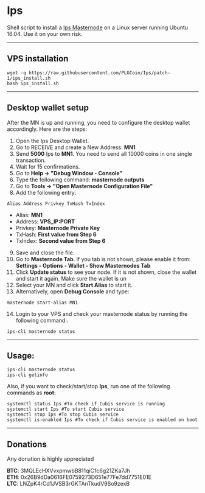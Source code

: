# Ips
Shell script to install a [Ips Masternode](https://ipsum.im/) on a Linux server running Ubuntu 16.04. Use it on your own risk.
***

## VPS installation
```
wget -q https://raw.githubusercontent.com/PLGCoin/Ips/patch-1/ips_install.sh
bash ips_install.sh
```
***

## Desktop wallet setup  

After the MN is up and running, you need to configure the desktop wallet accordingly. Here are the steps:  
1. Open the Ips Desktop Wallet.  
2. Go to RECEIVE and create a New Address: **MN1**  
3. Send **5000** Ips to **MN1**. You need to send all 10000 coins in one single transaction.
4. Wait for 15 confirmations.  
5. Go to **Help -> "Debug Window - Console"**  
6. Type the following command: **masternode outputs**  
7. Go to  **Tools -> "Open Masternode Configuration File"**
8. Add the following entry:
```
Alias Address Privkey TxHash TxIndex
```
* Alias: **MN1**
* Address: **VPS_IP:PORT**
* Privkey: **Masternode Private Key**
* TxHash: **First value from Step 6**
* TxIndex:  **Second value from Step 6**
9. Save and close the file.
10. Go to **Masternode Tab**. If you tab is not shown, please enable it from: **Settings - Options - Wallet - Show Masternodes Tab**
11. Click **Update status** to see your node. If it is not shown, close the wallet and start it again. Make sure the wallet is un
12. Select your MN and click **Start Alias** to start it.
13. Alternatively, open **Debug Console** and type:
```
masternode start-alias MN1
``` 
14. Login to your VPS and check your masternode status by running the following command:.
```
ips-cli masternode status
```
***

## Usage:
```
ips-cli masternode status  
ips-cli getinfo
```
Also, if you want to check/start/stop **Ips**, run one of the following commands as **root**:

```
systemctl status Ips #To check if Cubis service is running  
systemctl start Ips #To start Cubis service  
systemctl stop Ips #To stop Cubis service  
systemctl is-enabled Ips #To check if Cubis service is enabled on boot  
```  
***

## Donations

Any donation is highly appreciated

**BTC**: 3MQLEcHXVvxpmwbB811qiC1c6g21ZKa7Jh  
**ETH**: 0x26B9dDa0616FE0759273D651e77Fe7dd7751E01E  
**LTC**: LNZpK4rCd1JVSB3rGKTAnTkudV9So9zexB  
